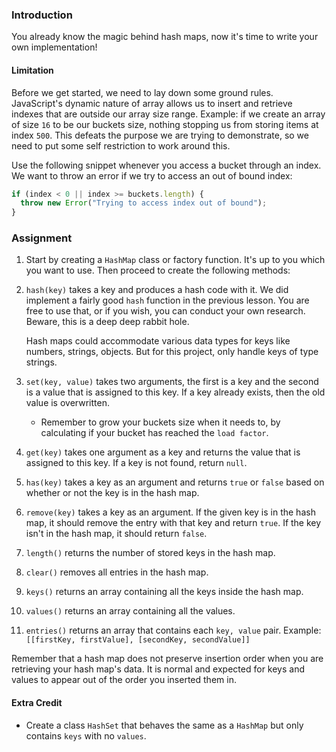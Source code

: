 ### Introduction

You already know the magic behind hash maps, now it's time to write your own implementation!

#### Limitation

  Before we get started, we need to lay down some ground rules. JavaScript's dynamic nature of array allows us to insert and retrieve indexes that are outside our array size range. Example: if we create an array of size `16` to be our buckets size, nothing stopping us from storing items at index `500`. This defeats the purpose we are trying to demonstrate, so we need to put some self restriction to work around this.

  Use the following snippet whenever you access a bucket through an index. We want to throw an error if we try to access an out of bound index:

```javascript
if (index < 0 || index >= buckets.length) {
  throw new Error("Trying to access index out of bound");
}
```

### Assignment

<div class="lesson-content__panel" markdown="1">

  1. Start by creating a `HashMap` class or factory function. It's up to you which you want to use. Then proceed to create the following methods:

  1. `hash(key)` takes a key and produces a hash code with it. We did implement a fairly good `hash` function in the previous lesson. You are free to use that, or if you wish, you can conduct your own research. Beware, this is a deep deep rabbit hole.

      <div class="lesson-note lesson-note--tip" markdown="1">
        Hash maps could accommodate various data types for keys like numbers, strings, objects. But for this project, only handle keys of type strings.
      </div>

  1. `set(key, value)` takes two arguments, the first is a key and the second is a value that is assigned to this key. If a key already exists, then the old value is overwritten.

     - Remember to grow your buckets size when it needs to, by calculating if your bucket has reached the `load factor`.

  1. `get(key)` takes one argument as a key and returns the value that is assigned to this key. If a key is not found, return `null`.

  1. `has(key)` takes a key as an argument and returns `true` or `false` based on whether or not the key is in the hash map.

  1. `remove(key)` takes a key as an argument. If the given key is in the hash map, it should remove the entry with that key and return `true`. If the key isn't in the hash map, it should return `false`.

  1. `length()` returns the number of stored keys in the hash map.

  1. `clear()` removes all entries in the hash map.

  1. `keys()` returns an array containing all the keys inside the hash map.

  1. `values()` returns an array containing all the values.

  1. `entries()` returns an array that contains each `key, value` pair. Example: `[[firstKey, firstValue], [secondKey, secondValue]]`

  Remember that a hash map does not preserve insertion order when you are retrieving your hash map's data. It is normal and expected for keys and values to appear out of the order you inserted them in.

#### Extra Credit

  - Create a class `HashSet` that behaves the same as a `HashMap` but only contains `keys` with no `values`.

</div>
